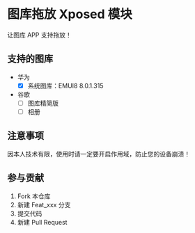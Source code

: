 # 图库拖放 Xposed 模块

让图库 APP 支持拖放！

## 支持的图库

- 华为
  - [x] 系统图库：EMUI8 8.0.1.315
- 谷歌
  - [ ] 图库精简版
  - [ ] 相册

## 注意事项

因本人技术有限，使用时请一定要开启作用域，防止您的设备崩溃！

## 参与贡献

1. Fork 本仓库
2. 新建 Feat_xxx 分支
3. 提交代码
4. 新建 Pull Request
